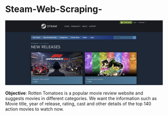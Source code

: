 # Steam-Web-Scraping-

<img src="Screenshot 2022-09-12 at 10.12.59 PM.png">


<b>Objective</b>: Rotten Tomatoes is a popular movie review website and suggests movies in different categories. We want the information such as Movie title, year of release, rating, cast and other details of the top 140 action movies to watch now.
